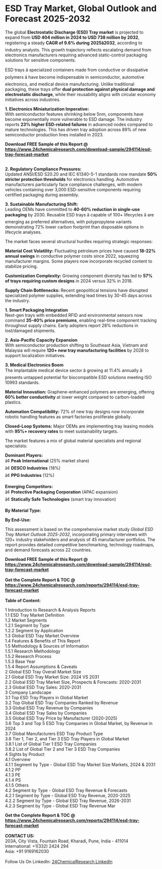 <h1>ESD Tray Market, Global Outlook and Forecast 2025-2032</h1><p>The global <strong>Electrostatic Discharge (ESD) Tray market</strong> is projected to expand from <strong>USD 404 million in 2024 to USD 738 million by 2032</strong>, registering a steady <strong>CAGR of 9.6% during 2025â2032</strong>, according to industry analysts. This growth trajectory reflects escalating demand from electronics manufacturers requiring advanced static-control packaging solutions for sensitive components.</p><p>ESD trays â specialized containers made from conductive or dissipative polymers â have become indispensable in semiconductor, automotive electronics, and medical device manufacturing. Unlike traditional packaging, these trays offer <strong>dual protection against physical damage and electrostatic discharge</strong>, while their reusability aligns with circular economy initiatives across industries.</p><p><strong>1. Electronics Miniaturization Imperative:</strong><br>
With semiconductor features shrinking below 5nm, components have become exponentially more vulnerable to ESD damage. The industry reports <strong>23% higher ESD-related failures</strong> in advanced nodes compared to mature technologies. This has driven tray adoption across 89% of new semiconductor production lines installed in 2023.</p><div><b>Download FREE Sample of this Report @ 
            <a href="https://www.24chemicalresearch.com/download-sample/294114/esd-tray-forecast-market">
            https://www.24chemicalresearch.com/download-sample/294114/esd-tray-forecast-market</a></b></div><br><p><strong>2. Regulatory Compliance Pressures:</strong><br>
Updated ANSI/ESD S20.20 and IEC 61340-5-1 standards now mandate <strong>50% stricter protection thresholds</strong> for electronics handling. Automotive manufacturers particularly face compliance challenges, with modern vehicles containing over 3,000 ESD-sensitive components requiring certified packaging during assembly.</p><p><strong>3. Sustainable Manufacturing Shift:</strong><br>
Leading OEMs have committed to <strong>40-60% reduction in single-use packaging</strong> by 2030. Reusable ESD trays â capable of 100+ lifecycles â are emerging as preferred alternatives, with polypropylene variants demonstrating 72% lower carbon footprint than disposable options in lifecycle analyses.</p><p>The market faces several structural hurdles requiring strategic responses:</p><p><strong>Material Cost Volatility:</strong> Fluctuating petroleum prices have caused <strong>18-22% annual swings</strong> in conductive polymer costs since 2022, squeezing manufacturer margins. Some players now incorporate recycled content to stabilize pricing.</p><p><strong>Customization Complexity:</strong> Growing component diversity has led to <strong>57% of trays requiring custom designs</strong> in 2024 versus 32% in 2018.</p><p><strong>Supply Chain Bottlenecks:</strong> Recent geopolitical tensions have disrupted specialized polymer supplies, extending lead times by 30-45 days across the industry.</p><p><strong>1. Smart Packaging Integration</strong><br>
Next-gen trays with embedded RFID and environmental sensors now command <strong>35-40% price premiums</strong>, enabling real-time component tracking throughout supply chains. Early adopters report 28% reductions in lost/damaged shipments.</p><p><strong>2. Asia-Pacific Capacity Expansion</strong><br>
With semiconductor production shifting to Southeast Asia, Vietnam and Malaysia will require <strong>120+ new tray manufacturing facilities</strong> by 2028 to support localization initiatives.</p><p><strong>3. Medical Electronics Boom</strong><br>
The implantable medical device sector â growing at 11.4% annually â presents untapped potential for biocompatible ESD solutions meeting ISO 10993 standards.</p><p><strong>Material Innovation:</strong> Graphene-enhanced polymers are emerging, offering <strong>60% better conductivity</strong> at lower weight compared to carbon-loaded plastics.</p><p><strong>Automation Compatibility:</strong> 72% of new tray designs now incorporate robotic handling features as smart factories proliferate globally.</p><p><strong>Closed-Loop Systems:</strong> Major OEMs are implementing tray leasing models with <strong>95%+ recovery rates</strong> to meet sustainability targets.</p><p>The market features a mix of global material specialists and regional specialists: 

</p><p><strong>Dominant Players:</strong><br>
â¢ <strong>Peak International</strong> (25% market share)<br>
â¢ <strong>DESCO Industries</strong> (18%)<br>
â¢ <strong>PPG Industries</strong> (12%)</p><p><strong>Emerging Competitors:</strong><br>
â¢ <strong>Protective Packaging Corporation</strong> (APAC expansion)<br>
â¢ <strong>Statically Safe Technologies</strong> (smart tray innovation)</p><p><strong>By Material Type:</strong></p><p><strong>By End-Use:</strong></p><p>This assessment is based on the comprehensive market study <em>Global ESD Tray Market Outlook 2025-2032</em>, incorporating primary interviews with 120+ industry stakeholders and analysis of 45 manufacturer portfolios. The report provides detailed competitive benchmarking, technology roadmaps, and demand forecasts across 22 countries.</p><div><b>Download FREE Sample of this Report @ 
            <a href="https://www.24chemicalresearch.com/download-sample/294114/esd-tray-forecast-market">
            https://www.24chemicalresearch.com/download-sample/294114/esd-tray-forecast-market</a></b></div><br><div><b>Get the Complete Report & TOC @ 
            <a href="https://www.24chemicalresearch.com/reports/294114/esd-tray-forecast-market">
            https://www.24chemicalresearch.com/reports/294114/esd-tray-forecast-market</a></b></div><br>
            <b>Table of Content:</b><p>1 Introduction to Research & Analysis Reports<br />
 1.1 ESD Tray Market Definition<br />
 1.2 Market Segments<br />
 1.2.1 Segment by Type<br />
 1.2.2 Segment by Application<br />
 1.3 Global ESD Tray Market Overview<br />
 1.4 Features & Benefits of This Report<br />
 1.5 Methodology & Sources of Information<br />
 1.5.1 Research Methodology<br />
 1.5.2 Research Process<br />
 1.5.3 Base Year<br />
 1.5.4 Report Assumptions & Caveats<br />
2 Global ESD Tray Overall Market Size<br />
 2.1 Global ESD Tray Market Size: 2024 VS 2031<br />
 2.2 Global ESD Tray Market Size, Prospects & Forecasts: 2020-2031<br />
 2.3 Global ESD Tray Sales: 2020-2031<br />
3 Company Landscape<br />
 3.1 Top ESD Tray Players in Global Market<br />
 3.2 Top Global ESD Tray Companies Ranked by Revenue<br />
 3.3 Global ESD Tray Revenue by Companies<br />
 3.4 Global ESD Tray Sales by Companies<br />
 3.5 Global ESD Tray Price by Manufacturer (2020-2025)<br />
 3.6 Top 3 and Top 5 ESD Tray Companies in Global Market, by Revenue in 2024<br />
 3.7 Global Manufacturers ESD Tray Product Type<br />
 3.8 Tier 1, Tier 2, and Tier 3 ESD Tray Players in Global Market<br />
 3.8.1 List of Global Tier 1 ESD Tray Companies<br />
 3.8.2 List of Global Tier 2 and Tier 3 ESD Tray Companies<br />
4 Sights by Product<br />
 4.1 Overview<br />
 4.1.1 Segment by Type - Global ESD Tray Market Size Markets, 2024 & 2031<br />
 4.1.2 PP<br />
 4.1.3 PE<br />
 4.1.4 PS<br />
 4.1.5 Others<br />
 4.2 Segment by Type - Global ESD Tray Revenue & Forecasts<br />
 4.2.1 Segment by Type - Global ESD Tray Revenue, 2020-2025<br />
 4.2.2 Segment by Type - Global ESD Tray Revenue, 2026-2031<br />
 4.2.3 Segment by Type - Global ESD Tray Revenue Mar</p><div><b>Get the Complete Report & TOC @ 
            <a href="https://www.24chemicalresearch.com/reports/294114/esd-tray-forecast-market">
            https://www.24chemicalresearch.com/reports/294114/esd-tray-forecast-market</a></b></div><br><b>CONTACT US:</b><br>
            203A, City Vista, Fountain Road, Kharadi, Pune, India - 411014<br>
            International: +1(332) 2424 294<br>
            Asia: +91 9169162030 <br><br>
            Follow Us On LinkedIn: <a href="https://www.linkedin.com/company/24chemicalresearch/">24ChemicalResearch LinkedIn</a>